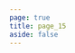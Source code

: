 ```yaml
---
page: true
title: page_15
aside: false
---
```

<script setup>
import Page from "./.vitepress/theme/components/Page.vue";
import { useData } from "vitepress";
const { theme } = useData();
const posts = theme.value.posts.slice(140,150)
</script>
<Page :posts="posts" :pageCurrent="15" :pagesNum="22" />